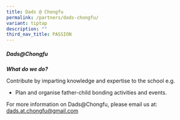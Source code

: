 ```yaml
---
title: Dads @ Chongfu
permalink: /partners/dads-chongfu/
variant: tiptap
description: ""
third_nav_title: PASSION
---
```

<h5><strong>Dads@Chongfu</strong></h5>
<p><strong><em>What do we do?</em></strong>
</p>
<p>Contribute by imparting knowledge and expertise to the school e.g.</p>
<ul data-tight="true" class="tight">
<li>
<p>Plan and organise father-child bonding activities and events.</p>
</li>
</ul>
<p>For more information on Dads@Chongfu, please email us at: <a href="mailto:dads.at.chongfu@gmail.com" rel="noopener noreferrer nofollow" target="_blank">dads.at.chongfu@gmail.com</a>
</p>
<p></p>